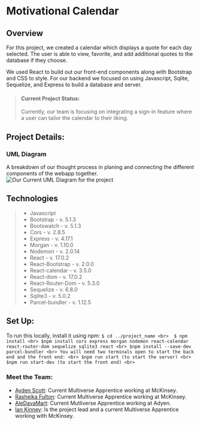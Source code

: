# Motivational Calendar 

## Overview
For this project, we created a calendar which displays a quote for each day selected. The user is able to view, favorite, and add additional quotes to the database if they choose. 

We used React to build out our front-end components along with Bootstrap and CSS to style. For our backend we focused on using Javascript, Sqlite, Sequelize, and Express to build a database and server.

>#### Current Project Status: 
>Currently, our team is focusing on integrating a sign-in feature where a user can tailor the calendar to their liking. 

## Project Details: 
### UML Diagram
A breakdown of our thought process in planing and connecting the different components of the webapp together.
![Our Current UML Diagram for the project](https://drive.google.com/file/d/1mcZ3ASUfA2SQJdUDICVR22EZVM8ciDCS/view?usp=sharing)


##  Technologies

> - Javascript 
> - Bootstrap - v. 5.1.3
> - Bootswatch - v. 5.1.3
> - Cors - v. 2.8.5
> - Express - v. 4.17.1
> - Morgan - v. 1.10.0
> - Nodemon - v. 2.0.14
> - React - v. 17.0.2
> - React-Bootstrap - v. 2.0.0
> - React-calendar - v. 3.5.0
> - React-dom - v. 17.0.2
> - React-Router-Dom - v. 5.3.0
> - Sequelize - v. 6.8.0
> - Sqlite3 - v. 5.0.2
> - Parcel-bundler - v. 1.12.5

## Set Up: 
To run this locally, install it using npm:
   `$ cd ../project_name <br> 
    $ npm install <br>
    $npm install cors express morgan nodemon react-calendar react-router-dom sequelize sqlite3 react <br>
    $npm install --save-dev parcel-bundler <br>
    You will need two terminals open to start the back end and the front end: <br>
    $npm run start (to start the server) <br>
    $npm run start-dev (to start the front end) <br>`


### Meet the Team: 
- [Ayden Scott](https://github.com/Boymeetsworld "Ayden's GitHub Profile"): Current Multiverse Apprentice working at McKinsey.
- [Rasheika Fulton](https://github.com/ZaraSky2207 "Rasheika's GitHub Profile"): Current Multiverse Apprentice working at McKinsey.
- [AleDavaMart](https://github.com/AleDavMart "Aleyda's GitHub Profile"): Current Mutliverse Apprentice working at Adyen.
- [Ian Kinney](https://github.com/ianmkinney "Ian's GitHub Profile"):  Is the project lead and a current Multiverse Apprentice working with McKinsey. 